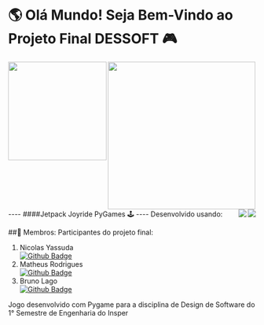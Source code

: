 # 🌎 Olá Mundo! Seja Bem-Vindo ao Projeto Final DESSOFT 🎮

<img align= "left" src="https://img.shields.io/github/repo-size/matheusRodrigues7/ProjetoFinal_DESSOFT?style=for-the-badge" width="200"/>  

<img align= "center" src=https://thumbs.gfycat.com/PrestigiousRawAnnashummingbird-max-1mb.gif width="300">
----
####Jetpack Joyride PyGames 🕹️
----
Desenvolvido usando:  

<img align= "right" src="https://img.shields.io/badge/Visual_Studio_Code-0078D4?style=for-the-badge&logo=visual%20studio%20code&logoColor=white"/>
<img align= "right" src="https://img.shields.io/badge/Python-3776AB?style=for-the-badge&logo=python&logoColor=white" />

##🤝 Membros:
Participantes do projeto final:

1. Nicolas Yassuda  
[![Github Badge](https://img.shields.io/badge/-Github-000?style=flat-square&logo=Github&logoColor=white&link=https://github.com/matheusRodrigues7)](https://github.com/matheusRodrigues7)
2. Matheus Rodrigues  
[![Github Badge](https://img.shields.io/badge/-Github-000?style=flat-square&logo=Github&logoColor=white&link=https://github.com/matheusRodrigues7)](https://github.com/matheusRodrigues7)
3. Bruno Lago  
[![Github Badge](https://img.shields.io/badge/-Github-000?style=flat-square&logo=Github&logoColor=white&link=https://github.com/Lag0)](https://github.com/Lag0)

Jogo desenvolvido com Pygame para a disciplina de Design de Software do 1° Semestre de Engenharia do Insper
